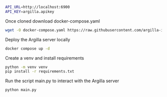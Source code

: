 ```bash
API_URL=http://localhost:6900
API_KEY=argilla.apikey
```

Once cloned download docker-compose.yaml
```bash
wget -O docker-compose.yaml https://raw.githubusercontent.com/argilla-io/argilla/main/examples/deployments/docker/docker-compose.yaml
```

Deploy the Argilla server locally
```bash
docker compose up -d
```

Create a venv and install requirements
```bash
python -m venv venv
pip install -r requirements.txt
```

Run the script main.py to interact with the Argilla server
```bash
python main.py
```
